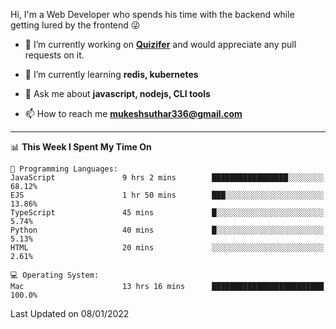 Hi, I'm a Web Developer who spends his time with the backend while getting lured by the frontend 😜

- 🔭 I’m currently working on **[Quizifer](https://github.com/SutharMukesh/Quizifer/)** and would appreciate any pull requests on it.

- 🌱 I’m currently learning **redis, kubernetes**

- 💬 Ask me about **javascript, nodejs, CLI tools**

- 📫 How to reach me **mukeshsuthar336@gmail.com**

---
<!--START_SECTION:waka-->
📊 **This Week I Spent My Time On** 

```text
💬 Programming Languages: 
JavaScript               9 hrs 2 mins        █████████████████░░░░░░░░   68.12% 
EJS                      1 hr 50 mins        ███░░░░░░░░░░░░░░░░░░░░░░   13.86% 
TypeScript               45 mins             █░░░░░░░░░░░░░░░░░░░░░░░░   5.74% 
Python                   40 mins             █░░░░░░░░░░░░░░░░░░░░░░░░   5.13% 
HTML                     20 mins             ░░░░░░░░░░░░░░░░░░░░░░░░░   2.61%

💻 Operating System: 
Mac                      13 hrs 16 mins      █████████████████████████   100.0%

```


 Last Updated on 08/01/2022
<!--END_SECTION:waka-->
